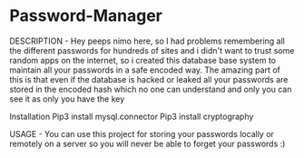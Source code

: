 # Password-Manager
DESCRIPTION - Hey peeps nimo here, so I had problems remembering all the different passwords for hundreds of sites and i didn't want to trust some random apps on the internet, so i created this database base system to maintain all your passwords in a safe encoded way. The amazing part of this is that even if the database is hacked or leaked all your passwords are stored in the encoded hash which no one can understand and only you can see it as only you have the key

Installation
Pip3 install mysql.connector
Pip3 install cryptography

USAGE - You can use this project for storing your passwords locally or remotely on a server so you will never be able to forget your passwords :)
